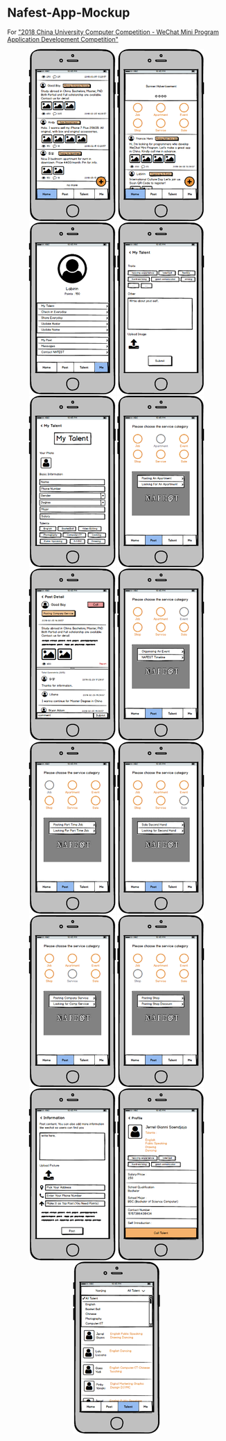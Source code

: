 # Nafest-App-Mockup
For ["2018 China University Computer Competition - WeChat Mini Program Application Development Competition"](https://mp.weixin.qq.com/s?__biz=MzU2OTUwNDQ5NA==&mid=2247483668&idx=1&sn=992a27347c7a3779fec328d7f97ccae5&chksm=fcfce695cb8b6f83635f0bb3dd06e87f1ae1a4fd02f6ae633ab39bfc421f856cb4638a9f3ae2&mpshare=1&scene=1&srcid=0328IC3LO1FFZEJtDuG61lqI#rd)


<p align="center"><img width="200" alt="portfolio_view" src="HOME SCROLL.png">
<img width="200" alt="portfolio_view" src="HOME.png">
<img width="200" alt="portfolio_view" src="Me .png">
<img width="200" alt="portfolio_view" src="My Talent Scroll.png">
<img width="200" alt="portfolio_view" src="My Talent.png">
<img width="200" alt="portfolio_view" src="Post Apartment.png">
<img width="200" alt="portfolio_view" src="Post Detail.png">
<img width="200" alt="portfolio_view" src="Post Event.png">
<img width="200" alt="portfolio_view" src="Post Job.png">
<img width="200" alt="portfolio_view" src="Post Sale.png">
<img width="200" alt="portfolio_view" src="Post Service.png">
<img width="200" alt="portfolio_view" src="Post Shop.png">
<img width="200" alt="portfolio_view" src="Posting Form.png">
<img width="200" alt="portfolio_view" src="Talent Profile.png">
<img width="200" alt="portfolio_view" src="Talent.png">
</p>
